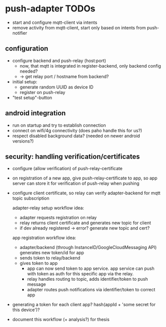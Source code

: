 # push-adapter TODOs

- start and configure mqtt-client via intents
- remove activity from mqtt-client, start only based on intents from push-notifier

## configuration
- configure backend and push-relay (host:port)
  - now, that mqtt is integrated in register-backend, only backend config needed?
  - -> get relay port / hostname from backend?
- initial setup:
  - generate random UUID as device ID
  - register on push-relay
- "test setup"-button

## android integration
- run on startup and try to establish connection
- connect on wifi/4g connectivity (does paho handle this for us?)
- respect disabled background data? (needed on newer android versions?)

## security: handling verification/certificates
- configure (allow verification) of push-relay-certificate
- on registration of a new app, give push-relay-certificate to app, so app server can store it for verification of push-relay when pushing
- configure client certificate, so relay can verify adapter-backend for mqtt topic subscription

    adapter-relay setup workflow idea:
     - adapter requests registration on relay
     - relay returns client certificate and generates new topic for client
     - if dev already registered -> error? generate new topic and cert?
     
     app registration workflow idea:
     - adapter/backend (through InstanceID/GoogleCloudMessaging API) generates new token/id for app
     - sends token to relay/backend
     - gives token to app
        - app can now send token to app service. app service can push with token as auth for this specific app via the relay.
        - relay handles routing to topic, adds identifier/token to push message
        - adapter routes push notifications via identifier/token to correct app

- generating a token for each client app? hash(appId + 'some secret for this device')?

- document this workflow (+ analysis?) for thesis

